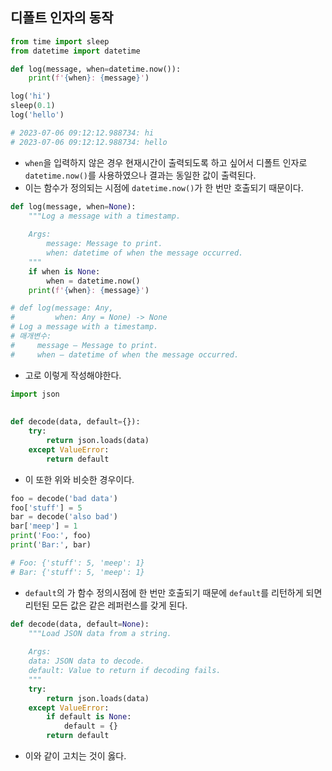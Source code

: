 ## 디폴트 인자의 동작
```Python
from time import sleep
from datetime import datetime

def log(message, when=datetime.now()):
	print(f'{when}: {message}')

log('hi')
sleep(0.1)
log('hello')

# 2023-07-06 09:12:12.988734: hi
# 2023-07-06 09:12:12.988734: hello
```
- `when`을 입력하지 않은 경우 현재시간이 출력되도록 하고 싶어서 디폴트 인자로 `datetime.now()`를 사용하였으나 결과는 동일한 값이 출력된다.
- 이는 함수가 정의되는 시점에 `datetime.now()`가 한 번만 호출되기 때문이다.

```Python
def log(message, when=None):  
	"""Log a message with a timestamp.  
	  
	Args:  
		message: Message to print.  
		when: datetime of when the message occurred.  
	"""
	if when is None:  
		when = datetime.now()  
	print(f'{when}: {message}')

# def log(message: Any,
#         when: Any = None) -> None
# Log a message with a timestamp.
# 매개변수:
#     message – Message to print.
#     when – datetime of when the message occurred.
```
- 고로 이렇게 작성해야한다.

```Python
import json  
  
  
def decode(data, default={}):  
	try:  
		return json.loads(data)  
	except ValueError:  
		return default
```
- 이 또한 위와 비슷한 경우이다.

```Python
foo = decode('bad data')  
foo['stuff'] = 5  
bar = decode('also bad')  
bar['meep'] = 1  
print('Foo:', foo)  
print('Bar:', bar)

# Foo: {'stuff': 5, 'meep': 1}
# Bar: {'stuff': 5, 'meep': 1}
```
- `default`의 가 함수 정의시점에 한 번만 호출되기 때문에 `default`를 리턴하게 되면 리턴된 모든 값은 같은 레퍼런스를 갖게 된다.

```Python
def decode(data, default=None):  
	"""Load JSON data from a string.  
	  
	Args:  
	data: JSON data to decode.  
	default: Value to return if decoding fails.  
	"""  
	try:  
		return json.loads(data)  
	except ValueError:  
		if default is None:  
			default = {}  
		return default
```
- 이와 같이 고치는 것이 옳다.